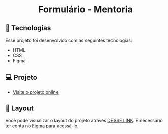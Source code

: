 <h1 align="center"> Formulário -  Mentoria </h1>

## 🚀 Tecnologias

Esse projeto foi desenvolvido com as seguintes tecnologias:

- HTML 
- CSS
- Figma

## 💻 Projeto

- [Visite o projeto online](https://portarriaux.github.io/Mentoria/)

## 🔖 Layout

Você pode visualizar o layout do projeto através [DESSE LINK](https://www.figma.com/file/huBxRiXwQd2EBgrQD1mzTI/Stage-03---Formul%C3%A1rio-intermedi%C3%A1rio-(Copy)?node-id=0%3A1&t=nRP6dPDCco1CM7rV-0). É necessário ter conta no [Figma](https://figma.com) para acessá-lo.
